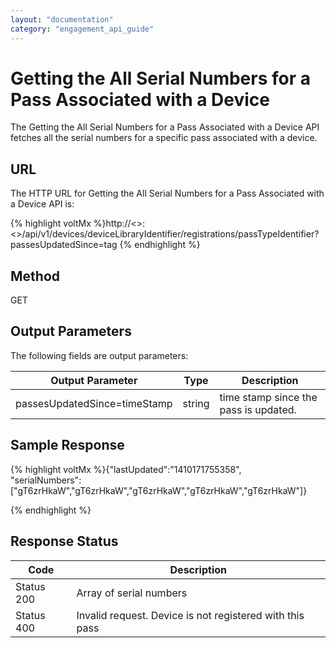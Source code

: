 ```yaml
---
layout: "documentation"
category: "engagement_api_guide"
---
```


# Getting the All Serial Numbers for a Pass Associated with a Device

The Getting the All Serial Numbers for a Pass Associated with a Device API fetches all the serial numbers for a specific pass associated with a device.

## URL

The HTTP URL for Getting the All Serial Numbers for a Pass Associated with a Device API is:

{% highlight voltMx %}http://<<host>>:<<port>>/api/v1/devices/deviceLibraryIdentifier/registrations/passTypeIdentifier?passesUpdatedSince=tag
{% endhighlight %}

## Method

GET

## Output Parameters

The following fields are output parameters:

| Output Parameter             | Type   | Description                           |
| ---------------------------- | ------ | ------------------------------------- |
| passesUpdatedSince=timeStamp | string | time stamp since the pass is updated. |

## Sample Response

{% highlight voltMx %}{"lastUpdated":"1410171755358",  
"serialNumbers":["gT6zrHkaW","gT6zrHkaW","gT6zrHkaW","gT6zrHkaW","gT6zrHkaW"]}

{% endhighlight %}

## Response Status

| Code       | Description                                              |
| ---------- | -------------------------------------------------------- |
| Status 200 | Array of serial numbers                                  |
| Status 400 | Invalid request. Device is not registered with this pass |
